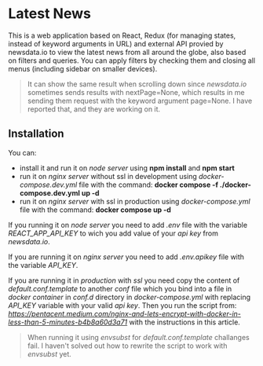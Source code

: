 # Latest News
This is a web application based on React, Redux (for managing states, instead of keyword arguments in URL) and external API provied by newsdata.io to view the latest news from all around the globe, also based on filters and queries.
You can apply filters by checking them and closing all menus (including sidebar on smaller devices).
> It can show the same result when scrolling down since 
*newsdata.io* sometimes sends results with nextPage=None, which results in me sending them request with the keyword argument page=None. I have reported that, and they are working on it.

## Installation
You can:
- install it and run it on *node server* using **npm install** and **npm start**
- run it on *nginx server* without ssl in development using *docker-compose.dev.yml* file with the command: **docker compose -f ./docker-compose.dev.yml up -d**
- run it on *nginx server* with ssl in production using *docker-compose.yml* file with the command: **docker compose up -d**

If you running it on *node server* you need to add *.env* file with the variable *REACT_APP_API_KEY* to wich you add value of your *api key* from *newsdata.io*.

If you are running it on *nginx server* you need to add *.env.apikey* file with the variable *API_KEY*.

If you are running it in *production* with *ssl* you need copy the content of *default.conf.template* to another *conf* file which you bind into a file in *docker container* in *conf.d* directory in *docker-compose.yml* with replacing *API_KEY* variable with your valid *api key*. Then you run the script from: *https://pentacent.medium.com/nginx-and-lets-encrypt-with-docker-in-less-than-5-minutes-b4b8a60d3a71* with the instructions in this article.
> When running it using *envsubst* for *default.conf.template* challanges fail. I haven't solved out how to rewrite the script to work with *envsubst* yet.
